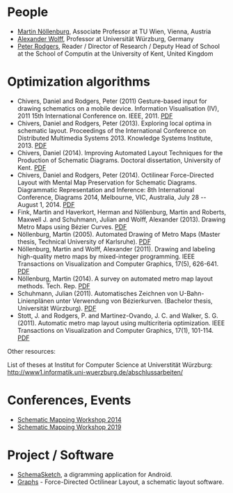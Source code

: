 # People

* [Martin Nöllenburg](https://www.ac.tuwien.ac.at/people/noellenburg/),
  Associate Professor at TU Wien, Vienna, Austria
* [Alexander
  Wolff](http://www1.informatik.uni-wuerzburg.de/en/staff/wolff-alexander/),
  Professor at Universität Würzburg, Germany
* [Peter Rodgers](https://www.cs.kent.ac.uk/people/staff/pjr/),
  Reader / Director of Research / Deputy Head of School at the School of
  Computin at the University of Kent, United Kingdom

# Optimization algorithms

* Chivers, Daniel and Rodgers, Peter (2011) Gesture-based input for drawing
  schematics on a mobile device. Information Visualisation (IV), 2011 15th
  International Conference on. IEEE, 2011.
  [PDF](http://citeseerx.ist.psu.edu/viewdoc/download?doi=10.1.1.294.3611&rep=rep1&type=pdf)
* Chivers, Daniel and Rodgers, Peter (2013). Exploring local optima in schematic
  layout. Proceedings of the International Conference on Distributed Multimedia
  Systems 2013. Knowledge Systems Institute, 2013.
  [PDF](http://citeseerx.ist.psu.edu/viewdoc/download?doi=10.1.1.644.4565&rep=rep1&type=pdf)
* Chivers, Daniel (2014). Improving Automated Layout Techniques for the
  Production of Schematic Diagrams. Doctoral dissertation, University of Kent.
  [PDF](https://kar.kent.ac.uk/50750/1/6Thesis_DanChivers.pdf)
* Chivers, Daniel and Rodgers, Peter (2014). Octilinear Force-Directed Layout
  with Mental Map Preservation for Schematic Diagrams. Diagrammatic
  Representation and Inference: 8th International Conference, Diagrams 2014,
  Melbourne, VIC, Australia, July 28 -- August 1, 2014.
  [PDF](https://www.researchgate.net/profile/Daniel_Chivers2/publication/265021245_Octilinear_Force-Directed_Layout_with_Mental_Map_Preservation_for_Schematic_Diagrams/links/53fc7c1c0cf2dca8ffff25ff.pdf)
* Fink, Martin and Haverkort, Herman and Nöllenburg, Martin and Roberts, Maxwell
  J. and Schuhmann, Julian and Wolff, Alexander (2013). Drawing Metro Maps using
  Bézier Curves.
  [PDF](https://link.springer.com/content/pdf/10.1007%2F978-3-642-36763-2_41.pdf)
* Nöllenburg, Martin (2005). Automated Drawing of Metro Maps (Master thesis, Technical
  University of Karlsruhe).
  [PDF](http://i11www.iti.kit.edu/extra/publications/n-admm-05da.pdf)
* Nöllenburg, Martin and Wolff, Alexander (2011). Drawing and labeling high-quality metro maps
  by mixed-integer programming. IEEE Transactions on Visualization and Computer
  Graphics, 17(5), 626-641.
  [PDF](http://citeseerx.ist.psu.edu/viewdoc/download?doi=10.1.1.467.6286&rep=rep1&type=pdf)
* Nöllenburg, Martin (2014). A survey on automated metro map layout methods.
  Tech. Rep.
  [PDF](https://pdfs.semanticscholar.org/2dcd/ad5c1bd03e6e9929b43dc672ef53da434b46.pdf)
* Schuhmann, Julian (2011). Automatisches Zeichnen von U-Bahn-Linienplänen unter
  Verwendung von Bézierkurven. (Bachelor thesis, Universität Würzburg).
  [PDF](http://www1.pub.informatik.uni-wuerzburg.de/pub/theses/2011-schuhmann-bachelor.pdf)
* Stott, J. and Rodgers, P. and Martinez-Ovando, J. C. and Walker, S. G. (2011).
  Automatic metro map layout using multicriteria optimization. IEEE Transactions
  on Visualization and Computer Graphics, 17(1), 101-114.
  [PDF](https://kar.kent.ac.uk/30781/1/tvcgMetro.pdf)

Other resources:

List of theses at Institut for Computer Science at Universtität
Würzburg: <http://www1.informatik.uni-wuerzburg.de/abschlussarbeiten/>

# Conferences, Events

* [Schematic Mapping Workshop
  2014](https://sites.google.com/site/schematicmapping/program)
* [Schematic Mapping Workshop 2019](https://schematicmapping2019.ac.tuwien.ac.at/)

# Project / Software

* [SchemaSketch](https://www.cs.kent.ac.uk/projects/schemasketch/),
  a digramming application for Android.
* [Graphs](https://www.cs.kent.ac.uk/projects/fdol/) - Force-Directed
  Octilinear Layout, a schematic layout software.
